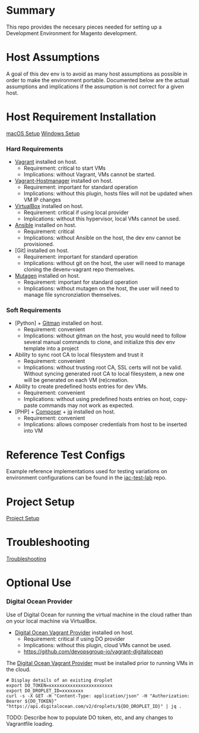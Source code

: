 # Summary

This repo provides the necesary pieces needed for setting up a Development Environment for Magento development.

# Host Assumptions

A goal of this dev env is to avoid as many host assumptions as possible in order to make the environment portable. Documented below are the actual assumptions and implications if the assumption is not correct for a given host.

# Host Requirement Installation

[macOS Setup](macOsSetup.md)
[Windows Setup](windowsSetup.md)

### Hard Requirements

- [Vagrant] installed on host.
    * Requirement: critical to start VMs
    * Implications: without Vagrant, VMs cannot be started.
- [Vagrant-Hostmanager] installed on host.
    * Requirement: important for standard operation
    * Implications: without this plugin, hosts files will not be updated when VM IP changes
- [VirtualBox] installed on host.
    * Requirement: critical if using local provider
    * Implications: without this hypervisor, local VMs cannot be used.
- [Ansible] installed on host.
    * Requirement: critical
    * Implications: without Ansible on the host, the dev env cannot be provisioned.
- [Git] installed on host.
    * Requirement: important for standard operation
    * Implications: without git on the host, the user will need to manage cloning the devenv-vagrant repo themselves.
- [Mutagen] installed on host.
    * Requirement: important for standard operation
    * Implications: without mutagen on the host, the user will need to manage file syncronziation themselves.

### Soft Requirements

- [Python] + [Gitman] installed on host.
    * Requirement: convenient
    * Implications: without gitman on the host, you would need to follow several manual commands to clone, and initialize this dev env template into a project
- Ability to sync root CA to local filesystem and trust it
    * Requirement: convenient
    * Implications: without trusting root CA, SSL certs will not be valid. Without syncing generated root CA to local filesystem, a new one will be generated on each VM (re)creation.
- Ability to create predefined hosts entries for dev VMs.
    * Requirement: convenient
    * Implications: without using predefined hosts entries on host, copy-paste commands may not work as expected.
- [PHP] + [Composer] + [jq] installed on host.
    * Requirement: convenient
    * Implications: allows composer credentials from host to be inserted into VM

# Reference Test Configs

Example reference implementations used for testing variations on environment configurations can be found in the [iac-test-lab] repo.

# Project Setup

[Project Setup](projectSetup.md)

# Troubleshooting

[Troubleshooting](troubleshooting.md)



# Optional Use

### Digital Ocean Provider

Use of Digital Ocean for running the virtual machine in the cloud rather than on your local machine via VirtualBox.

- [Digital Ocean Vagrant Provider] installed on host.
    * Requirement: critical if using DO provider
    * Implications: without this plugin, cloud VMs cannot be used.
    * https://github.com/devopsgroup-io/vagrant-digitalocean

The [Digital Ocean Vagrant Provider] must be installed prior to running VMs in the cloud.

    # Display details of an existing droplet
    export DO_TOKEN=xxxxxxxxxxxxxxxxxxxxxxxx
    export DO_DROPLET_ID=xxxxxxxx
    curl -s -X GET -H "Content-Type: application/json" -H "Authorization: Bearer ${DO_TOKEN}" "https://api.digitalocean.com/v2/droplets/${DO_DROPLET_ID}" | jq .

TODO: Describe how to populate DO token, etc, and any changes to Vagrantfile loading.





[Vagrant]: https://www.vagrantup.com/
[Virtualbox]: https://www.virtualbox.org/
[Vagrant-Hostmanager]: https://github.com/devopsgroup-io/vagrant-hostmanager
[Composer]: https://getcomposer.org/
[jq]: https://stedolan.github.io/jq/
[Digital Ocean Vagrant Provider]: https://github.com/devopsgroup-io/vagrant-digitalocean
[Ansible]: https://www.ansible.com/
[Mutagen]: https://mutagen.io/
[Gitman]: https://github.com/jacebrowning/gitman
[iac-test-lab]: https://github.com/classyllama/iac-test-lab
